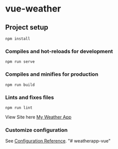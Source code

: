 # vue-weather

## Project setup
```
npm install
```

### Compiles and hot-reloads for development
```
npm run serve
```

### Compiles and minifies for production
```
npm run build
```

### Lints and fixes files
```
npm run lint
```

View Site here [My Weather App](https://maybe-dave.github.io/vue-weather-app/)


### Customize configuration
See [Configuration Reference](https://cli.vuejs.org/config/).
"# weatherapp-vue" 
